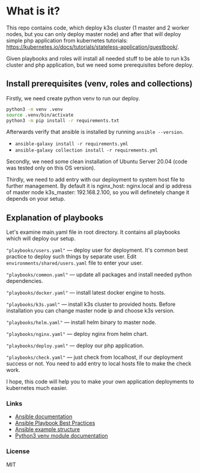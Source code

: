 # What is it?

This repo contains code, which deploy k3s cluster (1 master and 2 worker nodes, but you can only deploy master node) and after that will deploy simple php application from kubernetes tutorials: <https://kubernetes.io/docs/tutorials/stateless-application/guestbook/>.

Given playbooks and roles will install all needed stuff to be able to run k3s cluster and php application, but we need some prerequisites before deploy.

## Install prerequisites (venv, roles and collections)

Firstly, we need create python venv to run our deploy.

```bash
python3 -m venv .venv
source .venv/bin/activate
python3 -m pip install -r requirements.txt
```

Afterwards verify that ansible is installed by running `ansible --version`.

* `ansible-galaxy install -r requirements.yml`
* `ansible-galaxy collection install -r requirements.yml`

Secondly, we need some clean installation of Ubuntu Server 20.04 (code was tested only on this OS version).

Thirdly, we need to add entry with our deployment to system host file to further management. By default it is nginx_host: nginx.local and ip address of master node k3s_master: 192.168.2.100, so you will definetely change it depends on your setup.

## Explanation of playbooks

Let's examine main.yaml file in root directory. It contains all playbooks which will deploy our setup.

`"playbooks/users.yaml"` — deploy user for deployment. It's common best practice to deploy such things by separate user. Edit `environments/shared/users.yaml` file to enter your user.

`"playbooks/common.yaml"` — update all packages and install needed python dependencies.

`"playbooks/docker.yaml"` — install latest docker engine to hosts.

`"playbooks/k3s.yaml"` — install k3s cluster to provided hosts. Before installation you can change master node ip and choose k3s version.

`"playbooks/helm.yaml"` — install helm binary to master node.

`"playbooks/nginx.yaml"` — deploy nginx from helm chart.

`"playbooks/deploy.yaml"` — deploy our php application.

`"playbooks/check.yaml"` — just check from localhost, if our deployment success or not. You need to add entry to local hosts file to make the check work.

I hope, this code will help you to make your own application deployments to kubernetes much easier.
### Links
* [Ansible documentation](https://docs.ansible.com/ansible/index.html "Ansible documentation")
* [Ansible Playbook Best Practices](https://docs.ansible.com/ansible/latest/user_guide/playbooks_best_practices.html "Ansible Playbook Best Practices")
* [Ansible example structure](https://github.com/express42/ansible-repertory "Ansible example structure")
* [Python3 venv module documentation](https://docs.python.org/3/library/venv.html "Python3 venv module documentation")

### License

MIT
